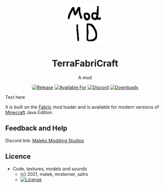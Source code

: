 <div align="center">

<img alt="TerraFabriCraft Icon" src="src/main/resources/assets/terrafabricraft/icon.png" width="128">

# TerraFabriCraft

A mod
<!-- todo: replace 494721 with your CurseForge project id -->
[![Release](https://img.shields.io/github/v/release/Maleks-Modding-Studios/Terrafabricraft?style=for-the-badge&include_prereleases&sort=semver)][releases]
[![Available For](https://img.shields.io/badge/dynamic/json?label=Available%20For&style=for-the-badge&color=34aa2f&query=gameVersionLatestFiles%5B0%5D.gameVersion&url=https%3A%2F%2Faddons-ecs.forgesvc.net%2Fapi%2Fv2%2Faddon%2F494721)][curseforge]
<a href="https://discord.gg/b6UWfp4PUv"><img src="https://img.shields.io/discord/854223782171508799?color=5865f2&label=Feedback%20%26%20Help&style=for-the-badge" alt="Discord"></a>
[![Downloads](https://img.shields.io/badge/dynamic/json?label=Downloads&style=for-the-badge&color=f16436&query=downloadCount&url=https%3A%2F%2Faddons-ecs.forgesvc.net%2Fapi%2Fv2%2Faddon%2F494721)][curseforge:files]
</div>

Text here

It is built on the [Fabric][fabric] mod loader and is available for modern
versions of [Minecraft][minecraft] Java Edition.

## Feedback and Help

Discord link: [Maleks Modding Studios][contributing]

## Licence

* Code, textures, models and sounds
    - (c) 2021, malek, mrsterner, safro
    - [![License](https://img.shields.io/badge/License-CC0%201.0-cyan.svg?style=flat-square)](https://creativecommons.org/publicdomain/zero/1.0)

[contributing]: https://discord.gg/b6UWfp4PUv
[curseforge]: https://curseforge.com/minecraft/mc-mods/modid/files
[curseforge:files]: https://curseforge.com/minecraft/mc-mods/modid/files
[fabric]: https://fabricmc.net/
[minecraft]: https://minecraft.net/
[releases]: https://github.com/Maleks-Modding-Studios/Terrafabricraft/releases